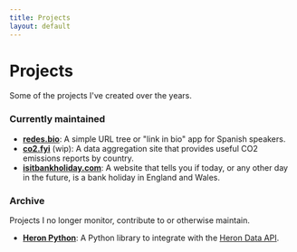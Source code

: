 ```yaml
---
title: Projects
layout: default
---
```


# Projects

Some of the projects I've created over the years.


### Currently maintained

- **[redes.bio](https://redes.bio)**:
    A simple URL tree or "link in bio" app for Spanish speakers.
- **[co2.fyi](https://co2.fyi)** (wip):
    A data aggregation site that provides useful CO2 emissions reports by country.
- **[isitbankholiday.com](https://isitbankholiday.com)**:
    A website that tells you if today, or any other day in the future, is a
    bank holiday in England and Wales.

### Archive

Projects I no longer monitor, contribute to or otherwise maintain.

- **[Heron Python](https://pypi.org/project/heron-data/)**:
    A Python library to integrate with the [Heron Data API](https://docs.herondata.io/api).
